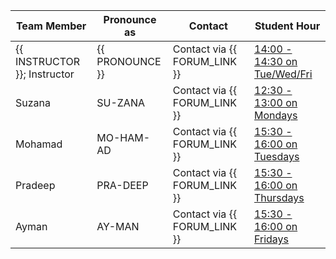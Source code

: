 | Team Member                  | Pronounce as    | Contact                      | Student Hour                                                                                          |
|------------------------------|-----------------|------------------------------|-------------------------------------------------------------------------------------------------------|
| {{ INSTRUCTOR }}; Instructor | {{ PRONOUNCE }} | Contact via {{ FORUM_LINK }} | [14:00 - 14:30 on Tue/Wed/Fri](https://ubc.zoom.us/j/6552557192?pwd=SGthMW10cTNBTVpaYitJZ0RMWkdmdz09) |
| Suzana                       | SU-ZANA         | Contact via {{ FORUM_LINK }} | [12:30 - 13:00 on Mondays](https://ubc.zoom.us/j/6552557192?pwd=SGthMW10cTNBTVpaYitJZ0RMWkdmdz09)     |
| Mohamad                      | MO-HAM-AD       | Contact via {{ FORUM_LINK }} | [15:30 - 16:00 on Tuesdays](https://ubc.zoom.us/j/6552557192?pwd=SGthMW10cTNBTVpaYitJZ0RMWkdmdz09)    |
| Pradeep                      | PRA-DEEP        | Contact via {{ FORUM_LINK }} | [15:30 - 16:00 on Thursdays](https://ubc.zoom.us/j/6552557192?pwd=SGthMW10cTNBTVpaYitJZ0RMWkdmdz09)   |
| Ayman                        | AY-MAN          | Contact via {{ FORUM_LINK }} | [15:30 - 16:00 on Fridays](https://ubc.zoom.us/j/6552557192?pwd=SGthMW10cTNBTVpaYitJZ0RMWkdmdz09)     |